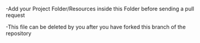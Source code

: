 -Add your Project Folder/Resources inside this Folder before sending a pull request

-This file can be deleted by you after you have forked this branch of the repository
